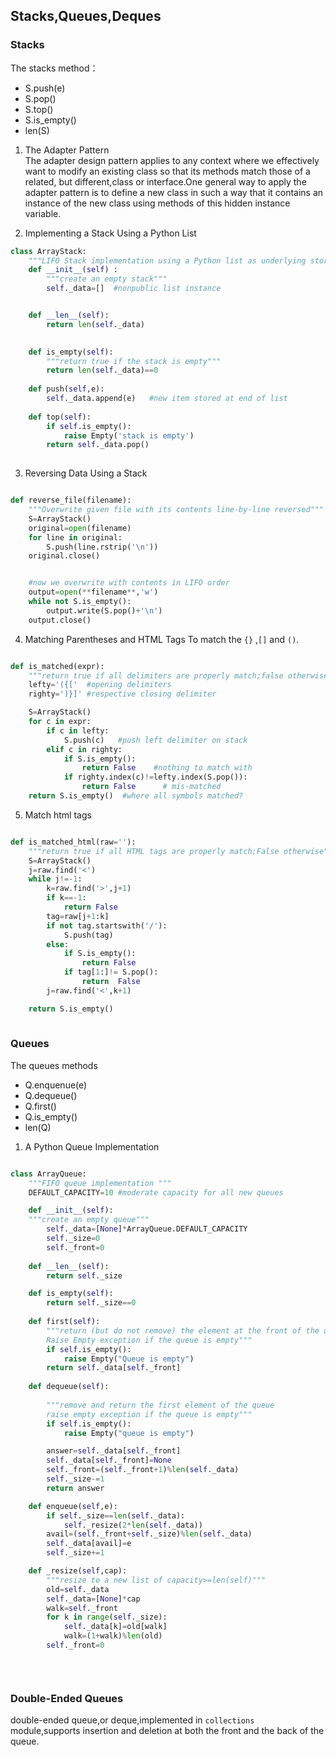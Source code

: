 ## Stacks,Queues,Deques
### Stacks
The stacks method：
- S.push(e)
- S.pop()
- S.top()
- S.is_empty()
- len(S)
1. The Adapter Pattern    
The adapter design pattern applies to any context where we effectively want to modify an existing class so that its methods match those of a related, but different,class or interface.One general way to apply the adapter pattern is to define a new class in such a way that it contains an instance of the new class using methods of this hidden instance variable.

1. Implementing a Stack Using a Python List
```python
class ArrayStack:
    """LIFO Stack implementation using a Python list as underlying storage"""
    def __init__(self) :
        """create an empty stack"""
        self._data=[]  #nonpublic list instance


    def __len__(self):
        return len(self._data)
    

    def is_empty(self):
        """return true if the stack is empty"""
        return len(self._data)==0
    
    def push(self,e):
        self._data.append(e)   #new item stored at end of list
    
    def top(self):
        if self.is_empty():
            raise Empty('stack is empty')
        return self._data.pop()
            
```
3. Reversing Data Using a Stack
```python

def reverse_file(filename):
    """Overwrite given file with its contents line-by-line reversed"""
    S=ArrayStack()
    original=open(filename)
    for line in original:
        S.push(line.rstrip('\n'))
    original.close()


    #now we overwrite with contents in LIFO order
    output=open(**filename**,'w')
    while not S.is_empty():
        output.write(S.pop()+'\n')
    output.close()

```
4. Matching Parentheses and HTML Tags
To match the `{}` ,`[]` and `()`.
```python 

def is_matched(expr):
    """return true if all delimiters are properly match;false otherwise"""
    lefty='({['  #opening delimiters
    righty=')}]' #respective closing delimiter

    S=ArrayStack()
    for c in expr:
        if c in lefty:
            S.push(c)   #push left delimiter on stack
        elif c in righty: 
            if S.is_empty():
                return False    #nothing to match with
            if righty.index(c)!=lefty.index(S.pop()):
                return False      # mis-matched
    return S.is_empty()  #where all symbols matched?

```
5. Match html tags

```python 

def is_matched_html(raw=''):
    """return true if all HTML tags are properly match;False otherwise"""
    S=ArrayStack()
    j=raw.find('<')
    while j!=-1:
        k=raw.find('>',j+1)
        if k==-1:
            return False
        tag=raw[j+1:k]
        if not tag.startswith('/'):
            S.push(tag)
        else:
            if S.is_empty():
                return False
            if tag[1:]!= S.pop():
                return  False
        j=raw.find('<',k+1)

    return S.is_empty()
            
```
### Queues
The queues methods
- Q.enquenue(e)
- Q.dequeue()
- Q.first()
- Q.is_empty()
- len(Q)
1. A Python Queue Implementation 
```python 

class ArrayQueue:
    """FIFO queue implementation """
    DEFAULT_CAPACITY=10 #moderate capacity for all new queues

    def __init__(self):
    """create an empty queue"""
        self._data=[None]*ArrayQueue.DEFAULT_CAPACITY
        self._size=0
        self._front=0
    
    def __len__(self):
        return self._size

    def is_empty(self):
        return self._size==0
    
    def first(self):
        """return (but do not remove) the element at the front of the queue
        Raise Empty exception if the queue is empty"""
        if self.is_empty():
            raise Empty("Queue is empty")
        return self._data[self._front]
    
    def dequeue(self):
        
        """remove and return the first element of the queue
        raise empty exception if the queue is empty"""
        if self.is_empty():
            raise Empty("queue is empty")

        answer=self._data[self._front]
        self._data[self._front]=None 
        self._front=(self._front+1)%len(self._data)
        self._size-=1
        return answer

    def enqueue(self,e):
        if self._size==len(self._data):
            self._resize(2*len(self._data))
        avail=(self._front+self._size)%len(self._data)
        self._data[avail]=e 
        self._size+=1

    def _resize(self,cap):
        """resize to a new list of capacity>=len(self)"""
        old=self._data
        self._data=[None]*cap
        walk=self._front
        for k in range(self._size):
            self._data[k]=old[walk]
            walk=(1+walk)%len(old)
        self._front=0
        

    
```
### Double-Ended Queues 
double-ended queue,or deque,implemented in `collections` module,supports insertion and 
deletion at both the front and the back of the queue.
